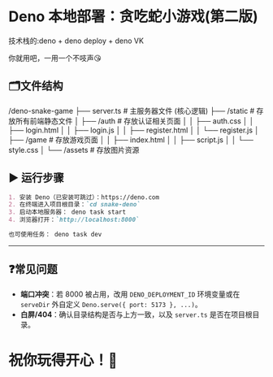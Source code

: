 # Deno 本地部署：贪吃蛇小游戏(第二版)

技术栈的:deno + deno deploy + deno VK

你就用吧，一用一个不吱声😘

## 🗂️文件结构

/deno-snake-game ├── server.ts # 主服务器文件 (核心逻辑) ├── /static #
存放所有前端静态文件 │ ├── /auth # 存放认证相关页面 │ │ ├── auth.css │ │ ├──
login.html │ │ ├── login.js │ │ ├── register.html │ │ └── register.js │ ├──
/game # 存放游戏页面 │ │ ├── index.html │ │ ├── script.js │ │ └── style.css │
└── /assets # 存放图片资源

## ▶️ 运行步骤

```markdown
1. 安装 Deno（已安装可跳过）：https://deno.com
2. 在终端进入项目根目录：`cd snake-deno`
3. 启动本地服务器： deno task start
4. 浏览器打开：`http://localhost:8000`

也可使用任务： deno task dev
```

---

## ❓常见问题

- **端口冲突**：若 8000 被占用，改用 `DENO_DEPLOYMENT_ID` 环境变量或在
  `serveDir` 外自定义 `Deno.serve({ port: 5173 }, ...)`。
- **白屏/404**：确认目录结构是否与上方一致，以及 `server.ts` 是否在项目根目录。

# 祝你玩得开心！🐍
